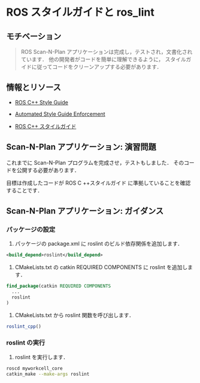 # ROS スタイルガイドと ros_lint

## モチベーション

> ROS Scan-N-Plan アプリケーションは完成し，テストされ，文書化されています．
他の開発者がコードを簡単に理解できるように，
スタイルガイドに従ってコードをクリーンアップする必要があります．


## 情報とリソース

* [ROS C++ Style Guide](http://wiki.ros.org/CppStyleGuide)
* [Automated Style Guide Enforcement](http://wiki.ros.org/roslint)

* [ROS C++ スタイルガイド](http://wiki.ros.org/ja/CppStyleGuide)


## Scan-N-Plan アプリケーション: 演習問題

これまでに Scan-N-Plan プログラムを完成させ，テストもしました．
そのコードを公開する必要があります．

目標は作成したコードが ROS C ++スタイルガイド に準拠していることを確認することです．


## Scan-N-Plan アプリケーション: ガイダンス

### パッケージの設定

 1. パッケージの package.xml に roslint のビルド依存関係を追加します．

 ``` xml
 <build_depend>roslint</build_depend>
 ```

 1. CMakeLists.txt の catkin REQUIRED COMPONENTS に roslint を追加します．

 ``` cmake
 find_package(catkin REQUIRED COMPONENTS
   ...
   roslint
 )
 ```

 1. CMakeLists.txt から roslint 関数を呼び出します．

 ``` cmake
 roslint_cpp()
 ```


### roslint の実行

 1. roslint を実行します．

 ``` bash
 roscd myworkcell_core
 catkin_make --make-args roslint
 ```
